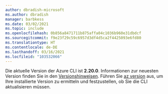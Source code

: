 ```yaml
---
author: dbradish-microsoft
ms.author: dbradish
manager: barbkess
ms.date: 03/02/2021
ms.topic: include
ms.openlocfilehash: 0b856a8471711b875affa04c1036b960e31dbdcf
ms.sourcegitcommit: f9e23f29c59c6957d3df4d5ca2f4425093e6fd80
ms.translationtype: HT
ms.contentlocale: de-DE
ms.lasthandoff: 03/16/2021
ms.locfileid: "103532066"
---
```

Die aktuelle Version der Azure CLI ist __2.20.0__. Informationen zur neuesten Version finden Sie in den [Versionshinweisen](../release-notes-azure-cli.md). Führen Sie [az version](/cli/azure/reference-index#az_version) aus, um Ihre installierte Version zu ermitteln und festzustellen, ob Sie die CLI aktualisieren müssen.
